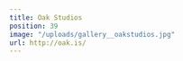 ```yaml
---
title: Oak Studios
position: 39
image: "/uploads/gallery__oakstudios.jpg"
url: http://oak.is/
---
```


